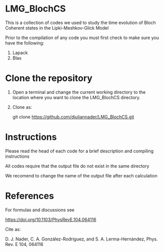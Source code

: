# LMG_BlochCS
This is a collection of codes we used to study the time evolution of Bloch Coherent states in the Lipki-Meshkov-Glick Model

Prior to the compilation of any code you must first check to make sure you have the following:

1. Lapack 
2. Blas

# Clone the repository

1. Open a terminal and change the current working directory to the location where you want to clone the LMG_BlochCS directory.

2. Clone as:

    git clone https://github.com/djuliannader/LMG_BlochCS.git


# Instructions

Please read the head of each code for a brief description and
compiling instructions

All codes require that the output file do not exist in the same directory 

We recomend to change the name of the output file after each calculation


# References

For formulas and discussions see

https://doi.org/10.1103/PhysRevE.104.064116

Cite as:

D. J. Nader, C. A. González-Rodriguez, and S. A. Lerma-Hernández, Phys. Rev. E 104, 064116